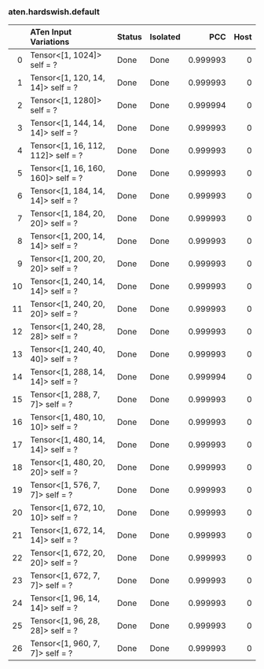### aten.hardswish.default
|    | ATen Input Variations              | Status   | Isolated   |      PCC |   Host |
|---:|:-----------------------------------|:---------|:-----------|---------:|-------:|
|  0 | Tensor<[1, 1024]> self = ?         | Done     | Done       | 0.999993 |      0 |
|  1 | Tensor<[1, 120, 14, 14]> self = ?  | Done     | Done       | 0.999993 |      0 |
|  2 | Tensor<[1, 1280]> self = ?         | Done     | Done       | 0.999994 |      0 |
|  3 | Tensor<[1, 144, 14, 14]> self = ?  | Done     | Done       | 0.999993 |      0 |
|  4 | Tensor<[1, 16, 112, 112]> self = ? | Done     | Done       | 0.999993 |      0 |
|  5 | Tensor<[1, 16, 160, 160]> self = ? | Done     | Done       | 0.999993 |      0 |
|  6 | Tensor<[1, 184, 14, 14]> self = ?  | Done     | Done       | 0.999993 |      0 |
|  7 | Tensor<[1, 184, 20, 20]> self = ?  | Done     | Done       | 0.999993 |      0 |
|  8 | Tensor<[1, 200, 14, 14]> self = ?  | Done     | Done       | 0.999993 |      0 |
|  9 | Tensor<[1, 200, 20, 20]> self = ?  | Done     | Done       | 0.999993 |      0 |
| 10 | Tensor<[1, 240, 14, 14]> self = ?  | Done     | Done       | 0.999993 |      0 |
| 11 | Tensor<[1, 240, 20, 20]> self = ?  | Done     | Done       | 0.999993 |      0 |
| 12 | Tensor<[1, 240, 28, 28]> self = ?  | Done     | Done       | 0.999993 |      0 |
| 13 | Tensor<[1, 240, 40, 40]> self = ?  | Done     | Done       | 0.999993 |      0 |
| 14 | Tensor<[1, 288, 14, 14]> self = ?  | Done     | Done       | 0.999994 |      0 |
| 15 | Tensor<[1, 288, 7, 7]> self = ?    | Done     | Done       | 0.999993 |      0 |
| 16 | Tensor<[1, 480, 10, 10]> self = ?  | Done     | Done       | 0.999993 |      0 |
| 17 | Tensor<[1, 480, 14, 14]> self = ?  | Done     | Done       | 0.999993 |      0 |
| 18 | Tensor<[1, 480, 20, 20]> self = ?  | Done     | Done       | 0.999993 |      0 |
| 19 | Tensor<[1, 576, 7, 7]> self = ?    | Done     | Done       | 0.999993 |      0 |
| 20 | Tensor<[1, 672, 10, 10]> self = ?  | Done     | Done       | 0.999993 |      0 |
| 21 | Tensor<[1, 672, 14, 14]> self = ?  | Done     | Done       | 0.999993 |      0 |
| 22 | Tensor<[1, 672, 20, 20]> self = ?  | Done     | Done       | 0.999993 |      0 |
| 23 | Tensor<[1, 672, 7, 7]> self = ?    | Done     | Done       | 0.999993 |      0 |
| 24 | Tensor<[1, 96, 14, 14]> self = ?   | Done     | Done       | 0.999993 |      0 |
| 25 | Tensor<[1, 96, 28, 28]> self = ?   | Done     | Done       | 0.999993 |      0 |
| 26 | Tensor<[1, 960, 7, 7]> self = ?    | Done     | Done       | 0.999993 |      0 |

